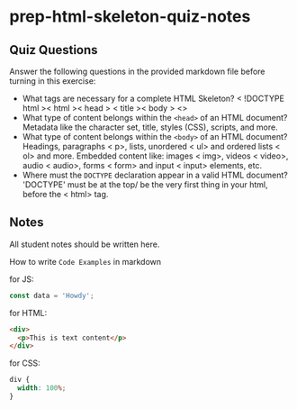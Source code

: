 # prep-html-skeleton-quiz-notes

## Quiz Questions

Answer the following questions in the provided markdown file before turning in this exercise:

- What tags are necessary for a complete HTML Skeleton?
  < !DOCTYPE html >< html >< head > < title >< body > <>
- What type of content belongs within the `<head>` of an HTML document?
  Metadata like the character set, title, styles (CSS), scripts, and more.
- What type of content belongs within the `<body>` of an HTML document?
  Headings, paragraphs < p>, lists, unordered < ul> and ordered lists < ol> and more. Embedded content like: images < img>, videos < video>, audio < audio>, forms < form> and input < input> elements, etc.
- Where must the `DOCTYPE` declaration appear in a valid HTML document?
  'DOCTYPE' must be at the top/ be the very first thing in your html, before the < html> tag.

## Notes

All student notes should be written here.

How to write `Code Examples` in markdown

for JS:

```javascript
const data = 'Howdy';
```

for HTML:

```html
<div>
  <p>This is text content</p>
</div>
```

for CSS:

```css
div {
  width: 100%;
}
```
